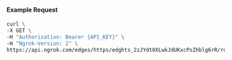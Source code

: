 <!-- Code generated for API Clients. DO NOT EDIT. -->

#### Example Request

```bash
curl \
-X GET \
-H "Authorization: Bearer {API_KEY}" \
-H "Ngrok-Version: 2" \
https://api.ngrok.com/edges/https/edghts_2zJYdt0XLwkJdUKxcPsZhblg6rR/routes/edghtsrt_2zJYdsdnyZAUvjQvbXiDiIZyRKs/ip_restriction
```
